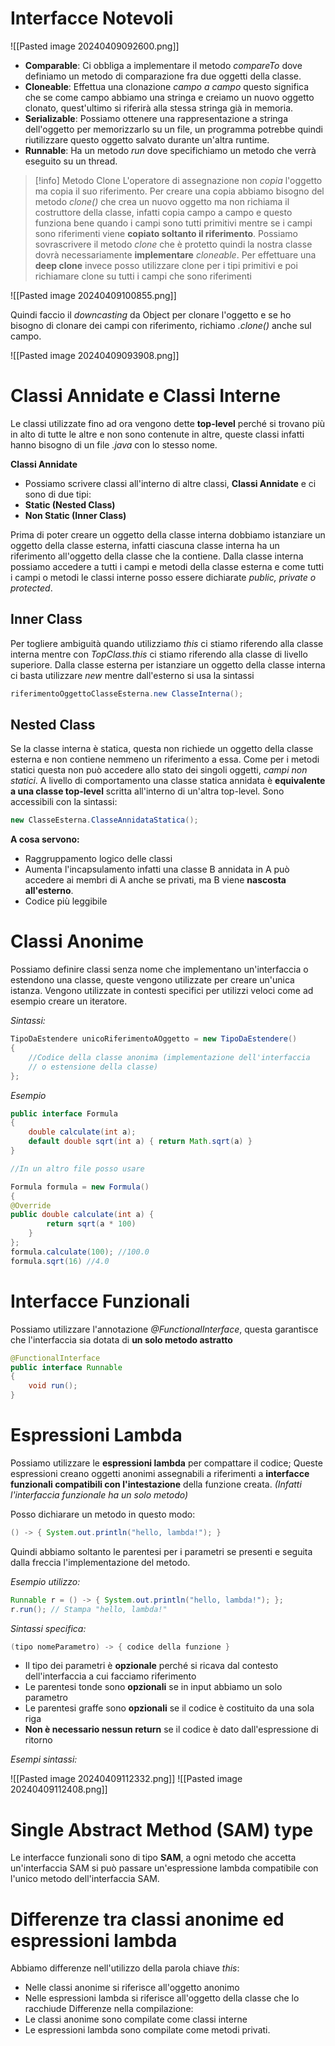 # Interfacce Notevoli

![[Pasted image 20240409092600.png]]

- **Comparable**: Ci obbliga a implementare il metodo _compareTo_ dove definiamo un metodo di comparazione fra due oggetti della classe.
- **Cloneable**: Effettua una clonazione _campo a campo_ questo significa che se come campo abbiamo una stringa e creiamo un nuovo oggetto clonato, quest'ultimo si riferirà alla stessa stringa già in memoria.
- **Serializable**: Possiamo ottenere una rappresentazione a stringa dell'oggetto per memorizzarlo su un file, un programma potrebbe quindi riutilizzare questo oggetto salvato durante un'altra runtime.
- **Runnable**: Ha un metodo _run_ dove specifichiamo un metodo che verrà eseguito su un thread.

> [!info] Metodo Clone
> L'operatore di assegnazione non _copia_ l'oggetto ma copia il suo riferimento.
   Per creare una copia abbiamo bisogno del metodo _clone()_ che crea un nuovo oggetto ma non richiama il costruttore della classe, infatti copia campo a campo e questo funziona bene quando i campi sono tutti primitivi mentre se i campi sono riferimenti viene **copiato soltanto il riferimento**.
   Possiamo sovrascrivere il metodo _clone_ che è protetto quindi la nostra classe dovrà necessariamente **implementare** _cloneable_.
   Per effettuare una **deep clone** invece posso utilizzare clone per i tipi primitivi e poi richiamare clone su tutti i campi che sono riferimenti

![[Pasted image 20240409100855.png]]

Quindi faccio il _downcasting_ da Object per clonare l'oggetto e se ho bisogno di clonare dei campi con riferimento, richiamo _.clone()_ anche sul campo.

![[Pasted image 20240409093908.png]]

# Classi Annidate e Classi Interne
Le classi utilizzate fino ad ora vengono dette **top-level** perché si trovano più in alto di tutte le altre e non sono contenute in altre, queste classi infatti hanno bisogno di un file _.java_ con lo stesso nome.

**Classi Annidate**
- Possiamo scrivere classi all'interno di altre classi, **Classi Annidate** e ci sono di due tipi:
- **Static (Nested Class)**
- **Non Static (Inner Class)**

Prima di poter creare un oggetto della classe interna dobbiamo istanziare un oggetto della classe esterna, infatti ciascuna classe interna ha un riferimento all'oggetto della classe che la contiene.
Dalla classe interna possiamo accedere a tutti i campi e metodi della classe esterna e come tutti i campi o metodi le classi interne posso essere dichiarate _public, private o protected_.

## Inner Class
Per togliere ambiguità quando utilizziamo _this_ ci stiamo riferendo alla classe interna mentre con _TopClass.this_ ci stiamo riferendo alla classe di livello superiore.
Dalla classe esterna per istanziare un oggetto della classe interna ci basta utilizzare _new_ mentre dall'esterno si usa la sintassi

```java
riferimentoOggettoClasseEsterna.new ClasseInterna();
```

## Nested Class
Se la classe interna è statica, questa non richiede un oggetto della classe esterna e non contiene nemmeno un riferimento a essa.
Come per i metodi statici questa non può accedere allo stato dei singoli oggetti, _campi non statici_.
A livello di comportamento una classe statica annidata è **equivalente a una classe top-level** scritta all'interno di un'altra top-level.
Sono accessibili con la sintassi:

```java
new ClasseEsterna.ClasseAnnidataStatica();
```

**A cosa servono:**
- Raggruppamento logico delle classi
- Aumenta l'incapsulamento infatti una classe B annidata in A può accedere ai membri di A anche se privati, ma B viene **nascosta all'esterno**.
- Codice più leggibile

# Classi Anonime
Possiamo definire classi senza nome che implementano un'interfaccia o estendono una classe, queste vengono utilizzate per creare un'unica istanza.
Vengono utilizzate in contesti specifici per utilizzi veloci come ad esempio creare un iteratore.

_Sintassi:_

```java
TipoDaEstendere unicoRiferimentoAOggetto = new TipoDaEstendere()
{
	//Codice della classe anonima (implementazione dell'interfaccia
	// o estensione della classe)
};
```

_Esempio_

```java
public interface Formula
{
	double calculate(int a);
	default double sqrt(int a) { return Math.sqrt(a) }
}

//In un altro file posso usare

Formula formula = new Formula()
{
@Override
public double calculate(int a) {
		return sqrt(a * 100)
	}
};
formula.calculate(100); //100.0
formula.sqrt(16) //4.0
```

# Interfacce Funzionali
Possiamo utilizzare l'annotazione _@FunctionalInterface_, questa garantisce che l'interfaccia sia dotata di **un solo metodo astratto**

```java
@FunctionalInterface
public interface Runnable
{
	void run();
}
```

# Espressioni Lambda
Possiamo utilizzare le **espressioni lambda** per compattare il codice;
Queste espressioni creano oggetti anonimi assegnabili a riferimenti a **interfacce funzionali compatibili con l'intestazione** della funzione creata.
_(Infatti l'interfaccia funzionale ha un solo metodo)_

Posso dichiarare un metodo in questo modo:

```java
() -> { System.out.println("hello, lambda!"); }
```

Quindi abbiamo soltanto le parentesi per i parametri se presenti e seguita dalla freccia l'implementazione del metodo.

_Esempio utilizzo:_

```java
Runnable r = () -> { System.out.println("hello, lambda!"); };
r.run(); // Stampa "hello, lambda!"
```

_Sintassi specifica:_

```java
(tipo nomeParametro) -> { codice della funzione }
```

- Il tipo dei parametri è **opzionale** perché si ricava dal contesto dell'interfaccia a cui facciamo riferimento
- Le parentesi tonde sono **opzionali** se in input abbiamo un solo parametro
- Le parentesi graffe sono **opzionali** se il codice è costituito da una sola riga
- **Non è necessario nessun return** se il codice è dato dall'espressione di ritorno

_Esempi sintassi:_

![[Pasted image 20240409112332.png]]
![[Pasted image 20240409112408.png]]

# Single Abstract Method (SAM) type

Le interfacce funzionali sono di tipo **SAM**, a ogni metodo che accetta un'interfaccia SAM si può passare un'espressione lambda compatibile con l'unico metodo dell'interfaccia SAM.

# Differenze tra classi anonime ed espressioni lambda

Abbiamo differenze nell'utilizzo della parola chiave _this_:
- Nelle classi anonime si riferisce all'oggetto anonimo
- Nelle espressioni lambda si riferisce all'oggetto della classe che lo racchiude
Differenze nella compilazione:
- Le classi anonime sono compilate come classi interne
- Le espressioni lambda sono compilate come metodi privati.

